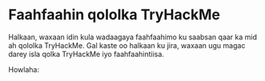 # Faahfaahin qololka TryHackMe 

Halkaan, waxaan idin kula wadaagaya faahfaahimo ku saabsan qaar ka mid ah qololka TryHackMe. 
Gal kaste oo halkaan ku jira, waxaan ugu magac darey isla qolka TryHackMe iyo faahfaahintiisa.

Howlaha:
  
